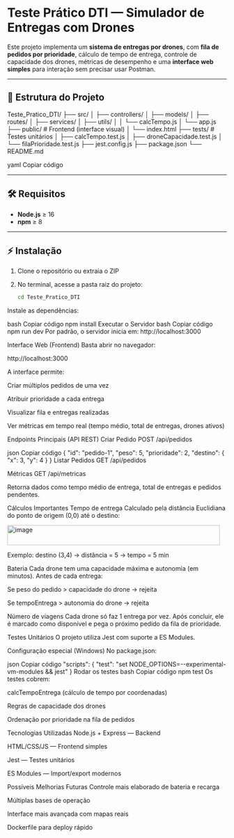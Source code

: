 #  Teste Prático DTI — Simulador de Entregas com Drones

Este projeto implementa um **sistema de entregas por drones**, com **fila de pedidos por prioridade**, cálculo de tempo de entrega, controle de capacidade dos drones, métricas de desempenho e uma **interface web simples** para interação sem precisar usar Postman.

---

## 📂 Estrutura do Projeto

Teste_Pratico_DTI/
├── src/
│ ├── controllers/
│ ├── models/
│ ├── routes/
│ ├── services/
│ ├── utils/
│ │ └── calcTempo.js
│ └── app.js
├── public/ # Frontend (interface visual)
│ └── index.html
├── tests/ # Testes unitários
│ ├── calcTempo.test.js
│ ├── droneCapacidade.test.js
│ └── filaPrioridade.test.js
├── jest.config.js
├── package.json
└── README.md

yaml
Copiar código

---

## 🛠️ Requisitos

- **Node.js** ≥ 16  
- **npm** ≥ 8

---

## ⚡ Instalação

1. Clone o repositório ou extraia o ZIP  
2. No terminal, acesse a pasta raiz do projeto:

   ```bash
   cd Teste_Pratico_DTI
Instale as dependências:

bash
Copiar código
npm install
 Executar o Servidor
bash
Copiar código
npm run dev
Por padrão, o servidor inicia em:
 http://localhost:3000

 Interface Web (Frontend)
Basta abrir no navegador:

 http://localhost:3000

A interface permite:

Criar múltiplos pedidos de uma vez

Atribuir prioridade a cada entrega

Visualizar fila e entregas realizadas

Ver métricas em tempo real (tempo médio, total de entregas, drones ativos)

 Endpoints Principais (API REST)
 Criar Pedido
POST /api/pedidos

json
Copiar código
{
  "id": "pedido-1",
  "peso": 5,
  "prioridade": 2,
  "destino": { "x": 3, "y": 4 }
}
 Listar Pedidos
GET /api/pedidos

 Métricas
GET /api/metricas

Retorna dados como tempo médio de entrega, total de entregas e pedidos pendentes.

 Cálculos Importantes
 Tempo de entrega
Calculado pela distância Euclidiana do ponto de origem (0,0) até o destino:

<img width="488" height="46" alt="image" src="https://github.com/user-attachments/assets/96769478-1648-4aaf-b380-e3ca24c00df6" />


Exemplo: destino (3,4) → distância = 5 → tempo = 5 min

 Bateria
Cada drone tem uma capacidade máxima e autonomia (em minutos).
Antes de cada entrega:

Se peso do pedido > capacidade do drone → rejeita

Se tempoEntrega > autonomia do drone → rejeita

 Número de viagens
Cada drone só faz 1 entrega por vez.
Após concluir, ele é marcado como disponível e pega o próximo pedido da fila de prioridade.

 Testes Unitários
O projeto utiliza Jest com suporte a ES Modules.

 Configuração especial (Windows)
No package.json:

json
Copiar código
"scripts": {
  "test": "set NODE_OPTIONS=--experimental-vm-modules && jest"
}
 Rodar os testes
bash
Copiar código
npm test
Os testes cobrem:

calcTempoEntrega (cálculo de tempo por coordenadas)

Regras de capacidade dos drones

Ordenação por prioridade na fila de pedidos

 Tecnologias Utilizadas
Node.js + Express — Backend

HTML/CSS/JS — Frontend simples

Jest — Testes unitários

ES Modules — Import/export modernos

 Possíveis Melhorias Futuras
Controle mais elaborado de bateria e recarga

Múltiplas bases de operação

Interface mais avançada com mapas reais

Dockerfile para deploy rápido
